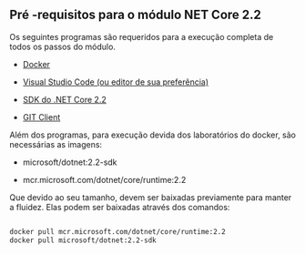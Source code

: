 ## Pré -requisitos para o módulo NET Core 2.2

Os seguintes programas são requeridos para a execução completa de todos os passos do módulo.

- [Docker](https://docs.docker.com/docker-for-windows/install/)

- [Visual Studio Code (ou editor de sua preferência)](https://code.visualstudio.com/)

- [SDK do .NET Core 2.2](https://dotnet.microsoft.com/download/archives)

- [GIT Client](https://git-scm.com/download/win)

  

Além dos programas, para execução devida dos laboratórios do docker, são necessárias as imagens:

- microsoft/dotnet:2.2-sdk

- mcr.microsoft.com/dotnet/core/runtime:2.2

Que devido ao seu tamanho, devem ser baixadas previamente para manter a fluidez. Elas podem ser baixadas através dos comandos:

```bash

docker pull mcr.microsoft.com/dotnet/core/runtime:2.2
docker pull microsoft/dotnet:2.2-sdk

```

